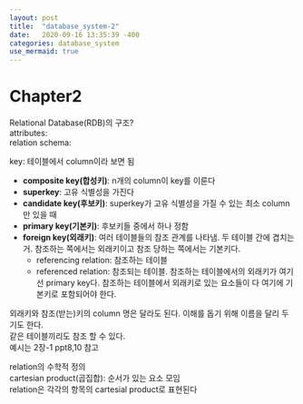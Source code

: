```yaml
---
layout: post
title:  "database_system-2"
date:   2020-09-16 13:35:39 -400
categories: database_system
use_mermaid: true
---
```


# Chapter2
Relational Database(RDB)의 구조?   
attributes:    
relation schema:    



key: 테이블에서 column이라 보면 됨   
- **composite key(합성키)**: n개의 column이 key를 이룬다
- **superkey**: 고유 식별성을 가진다
- **candidate key(후보키)**: superkey가 고유 식별성을 가질 수 있는 최소 column만 있을 때
- **primary key(기본키)**: 후보키들 중에서 하나 정함
- **foreign key(외래키)**: 여러 테이블들의 참조 관계를 나타냄. 두 테이블 간에 겹치는 거. 
참조하는 쪽에서는 외래키이고 참조 당하는 쪽에서는 기본키다.   
    - referencing relation: 참조하는 테이블
    - referenced relation: 참조되는 테이블. 참조하는 테이블에서의 외래키가 여기선 primary key다. 참조하는 테이블에서 외래키로 있는 요소들이 다 여기에 기본키로 포함되어야 한다.    

외래키와 참조(받는)키의 column 명은 달라도 된다. 이해를 돕기 위해 이름을 달리 두기도 한다.      
같은 테이블끼리도 참조 할 수 있다.   
예시는 2장-1 ppt8,10 참고   

relation의 수학적 정의   
cartesian product(곱집합): 순서가 있는 요소 모임   
relation은 각각의 항목의 cartesial product로 표현된다   


